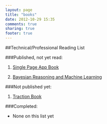 ```yaml
---
layout: page
title: "books"
date: 2012-10-29 15:35
comments: true
sharing: true
footer: true
---
```


##Technical/Professional Reading List

###Published, not yet read:

1. [Single Page App Book][1]

2. [Bayesian Reasoning and Machine Learning][2]

###Not published yet:

1. [Traction Book][3]

###Completed:

- None on this list yet

[1]:    http://singlepageappbook.com/
[2]:    http://www.cs.ucl.ac.uk/staff/d.barber/brml/
[3]:    http://tractionbook.com/

